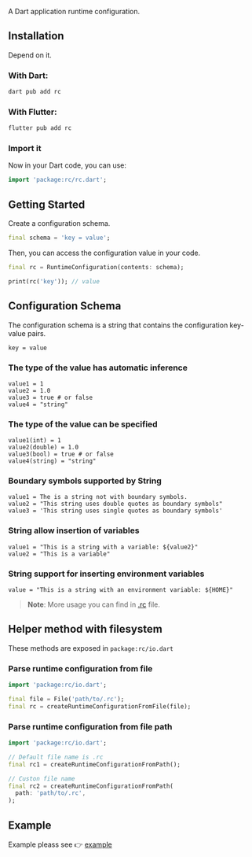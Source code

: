 A Dart application runtime configuration.

## Installation

Depend on it.

### With Dart:
```bash
dart pub add rc
```

### With Flutter:
```bash
flutter pub add rc
```

### Import it

Now in your Dart code, you can use:

```dart
import 'package:rc/rc.dart';
```

## Getting Started

Create a configuration schema.

```dart
final schema = 'key = value';
```

Then, you can access the configuration value in your code.

```dart
final rc = RuntimeConfiguration(contents: schema);

print(rc('key')); // value
```

## Configuration Schema

The configuration schema is a string that contains the configuration key-value pairs.

```
key = value
```

### The type of the value has automatic inference

```
value1 = 1
value2 = 1.0
value3 = true # or false
value4 = "string"
```

### The type of the value can be specified

```
value1(int) = 1
value2(double) = 1.0
value3(bool) = true # or false
value4(string) = "string"
```

### Boundary symbols supported by String

```
value1 = The is a string not with boundary symbols.
value2 = "This string uses double quotes as boundary symbols"
value3 = 'This string uses single quotes as boundary symbols'
```

### String allow insertion of variables

```
value1 = "This is a string with a variable: ${value2}"
value2 = "This is a variable"
```

### String support for inserting environment variables

```
value = "This is a string with an environment variable: ${HOME}"
```

> **Note**: More usage you can find in [.rc](.rc) file.

## Helper method with filesystem

These methods are exposed in `package:rc/io.dart`

### Parse runtime configuration from file

```dart
import 'package:rc/io.dart';

final file = File('path/to/.rc');
final rc = createRuntimeConfigurationFromFile(file);
```

### Parse runtime configuration from file path

```dart
import 'package:rc/io.dart';

// Default file name is .rc
final rc1 = createRuntimeConfigurationFromPath();

// Custon file name
final rc2 = createRuntimeConfigurationFromPath(
  path: 'path/to/.rc',
);
```

## Example

Example pleass see 👉 [example](https://pub.dev/packages/rc/example)
